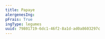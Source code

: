 ```yaml
---
title: Papaye
alergenesIng:
pFrais: True
ingType: legumes
uuid: 79801719-6dc1-46f2-8a1d-ad0a8603297c
---
```

